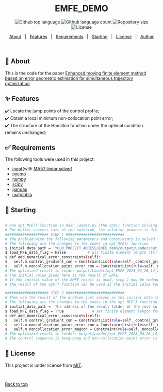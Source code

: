 [//]: # (<div align="center" id="top"> )

[//]: # (  <img src="./.github/app.gif" alt="EMFE_demo" />)

[//]: # ()
[//]: # (  &#xa0;)

[//]: # ()
[//]: # (  <!-- <a href="https://emfe_demo.netlify.app">Demo</a> -->)

[//]: # (</div>)

<h1 align="center">EMFE_DEMO</h1>

<p align="center">
  <img alt="Github top language" src="https://img.shields.io/github/languages/top/{{EMFE2022}}/emfe_demo?color=56BEB8">

  <img alt="Github language count" src="https://img.shields.io/github/languages/count/{{EMFE2022}}/emfe_demo?color=56BEB8">

  <img alt="Repository size" src="https://img.shields.io/github/repo-size/{{EMFE2022}}/emfe_demo?color=56BEB8">

  <img alt="License" src="https://img.shields.io/github/license/{{EMFE2022}}/emfe_demo?color=56BEB8">

  <!-- <img alt="Github issues" src="https://img.shields.io/github/issues/{{EMFE2022}}/emfe_demo?color=56BEB8" /> -->

  <!-- <img alt="Github forks" src="https://img.shields.io/github/forks/{{EMFE2022}}/emfe_demo?color=56BEB8" /> -->

  <!-- <img alt="Github stars" src="https://img.shields.io/github/stars/{{EMFE2022}}/emfe_demo?color=56BEB8" /> -->
</p>

<!-- Status -->

<!-- <h4 align="center"> 
	🚧  EMFE_demo 🚀 Under construction...  🚧
</h4> 

<hr> -->

<p align="center">
  <a href="#dart-about">About</a> &#xa0; | &#xa0; 
  <a href="#sparkles-features">Features</a> &#xa0; | &#xa0;
  <a href="#white_check_mark-requirements">Requirements</a> &#xa0; | &#xa0;
  <a href="#checkered_flag-starting">Starting</a> &#xa0; | &#xa0;
  <a href="#memo-license">License</a> &#xa0; | &#xa0;
  <a href="https://github.com/{{EMFE2022}}" target="_blank">Author</a>
</p>

<br>

## :dart: About ##

This is the code for the paper [Enhanced moving finite element method based on error geometric estimation for simultaneous trajectory optimization](https://doi.org/10.1016/j.automatica.2022.110711)

## :sparkles: Features ##

:heavy_check_mark: Locate the jump points of the control profile;\
:heavy_check_mark: Obtain a local minimum non-collocation point error;\
:heavy_check_mark: The structure of the Hamilton function under the optimal condition remains unchanged;

## :white_check_mark: Requirements ##

The following tools were used in this project:

- [ipopt](https://coin-or.github.io/Ipopt/)(with [MA57 linear solver](https://www.hsl.rl.ac.uk/catalogue/ma57.html))
- [pyomo](https://github.com/Pyomo/pyomo)
- [numpy](https://numpy.org/)
- [scipy](https://scipy.org/)
- [pandas](https://pandas.pydata.org/)
- [matplotlib](https://matplotlib.org/)

## :checkered_flag: Starting ##

```bash

# Run opt_MFE() function in main_lander.py (the opt() function solving the problem just formulated by Simultaneous Approach)
# For better success rate of the solution, the solution process is divided into 2 steps.
#################### STEP 1 ###########################
# The problem with the following parameters and constraints is solved first.
# The following are the changes to the codes in opt_MFE() function 
$ initial_data_path = 'YOUR_PROJECT_ADRESS/EMFE_demo/output/Lander/opt_EMFE_2023_04_26_14_21_09' # there is already an initial value in the /output/lander folder now
$ load_MFE_data_flag = False          # all finite element length (tf) are equal and fixed and intial value of noncollocation_error is zero
$ def add_numerical_error_constraints(self):
$   self.m.control_gradient_con = ConstraintList(rule=self._control_gradient_con(self.m, self.ncp))
$   self.m.noncollocation_point_error_con = ConstraintList(rule=self._noncollocation_point_error_con(self.m, self.ncp))
# The optimized result in folder output/Lander/opt_EMFE_2023_04_26_14_22_38_template
# The initial value given here is the result of EMFE. 
# If the initial value of the EMFE result is used, step 1 may be redundant, but it can more intuitively show the effect of the moving finite element. Compared with initial data, the result becomes just like solving the problem formulated by Simultaneous Approach (no bang-bang structure and large non-collocation-point error) except the effection of control_gradient_con 
# The result of the opt() function can be used as the initial value too, but due to initial value sensitivity, it may be necessary to add control_gradient_con and noncollocation_point_error_con gradually. The initial value of opt() can be any one in the /output/Lander/ folder

#################### STEP 2 ###########################
# Then use the result of the problem just solved as the initial data to solve the complete EMFE problem
# The following are the changes to the codes in the opt_MFE() function 
$ initial_data_path = 'The address of the result folder of the just solved problem' #'YOUR_PROJECT_ADRESS/EMFE_demo/output/Lander/opt_EMFE_2023_04_26_14_22_38_template'
$ load_MFE_data_flag = True             # set finite element length free and update inital value of noncollocation_error
$ def add_numerical_error_constraints(self):
$   self.m.control_gradient_con = ConstraintList(rule=self._control_gradient_con(self.m, self.ncp))
$   self.m.noncollocation_point_error_con = ConstraintList(rule=self._noncollocation_point_error_con(self.m, self.ncp))
$   self.m.noncollocation_error_magcon = Constraint(rule=self._noncollocation_error_magcon)
# The optimized result in folder: output/Lander/opt_EMFE_2023_04_26_14_23_20
# The control sequence is bang-bang and non-collocation-point error is minimized

```

## :memo: License ##

This project is under license from [MIT](https://opensource.org/licenses/MIT).

&#xa0;

<a href="#top">Back to top</a>
